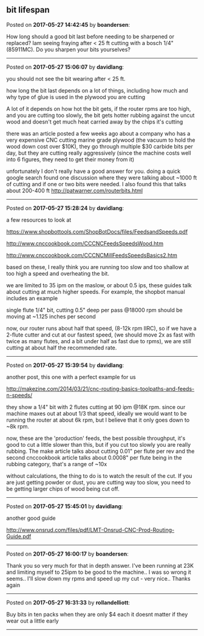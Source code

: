 ## bit lifespan
Posted on **2017-05-27 14:42:45** by **boandersen**:

How long should a good bit last before needing to be sharpened or replaced? Iam seeing fraying after < 25 ft cutting with a bosch 1/4" (85911MC). Do you sharpen your bits yourselves?

---

Posted on **2017-05-27 15:06:07** by **davidlang**:

you should not see the bit wearing after < 25 ft.



how long the bit last depends on a lot of things, including how much and why type of glue is used in the plywood you are cutting



A lot of it depends on how hot the bit gets, if the router rpms are too high, and you are cutting too slowly, the bit gets hotter rubbing against the uncut wood and doesn't get much heat carried away by the chips it's cutting 



there was an article posted a few weeks ago about a company who has a very expensive CNC cutting marine grade plywood (the vacuum to hold the wood down cost over $10K), they go through multiple $30 carbide bits per day, but they are cutting really aggressively (since the machine costs well into 6 figures, they need to get their money from it)



unfortunately I don't really have a good answer for you. doing a quick google search found one discussion where they were talking about ~1000 ft of cutting and if one or two bits were needed. I also found this that talks about 200-400 ft http://patwarner.com/routerbits.html

---

Posted on **2017-05-27 15:28:24** by **davidlang**:

a few resources to look at



https://www.shopbottools.com/ShopBotDocs/files/FeedsandSpeeds.pdf

http://www.cnccookbook.com/CCCNCFeedsSpeedsWood.htm

http://www.cnccookbook.com/CCCNCMillFeedsSpeedsBasics2.htm



based on these, I really think you are running too slow and too shallow at too high a speed and overheating the bit.



we are limited to 35 ipm on the maslow, or about 0.5 ips, these guides talk about cutting at much higher speeds. For example, the shopbot manual includes an example



single flute 1/4" bit, cutting 0.5" deep per pass @18000 rpm should be moving at ~1.125 inches per second



now, our router runs about half that speed, (8-12k rpm IIRC), so if we have a 2-flute cutter and cut at our fastest speed, (we should move 2x as fast with twice as many flutes, and a bit under half as fast due to rpms), we are still cutting at about half the recommended rate.

---

Posted on **2017-05-27 15:39:54** by **davidlang**:

another post, this one with a perfect example for us

http://makezine.com/2014/03/21/cnc-routing-basics-toolpaths-and-feeds-n-speeds/



they show a 1/4" bit with 2 flutes cutting at 90 ipm @18K rpm. since our machine maxes out at about 1/3 that speed, ideally we would want to be running the router at about 6k rpm, but I believe that it only goes down to ~8k rpm.



now, these are the 'production' feeds, the best possible throughput, it's good to cut a little slower than this, but if you cut too slowly you are really rubbing. The make article talks about cutting 0.01" per flute per rev and the second cnccookbook article talks about 0.0008" per flute being in the rubbing category, that's a range of ~10x



without calculations, the thing to do is to watch the result of the cut. If you are just getting powder or dust, you are cutting way too slow, you need to be getting larger chips of wood being cut off.

---

Posted on **2017-05-27 15:45:01** by **davidlang**:

another good guide

http://www.onsrud.com/files/pdf/LMT-Onsrud-CNC-Prod-Routing-Guide.pdf

---

Posted on **2017-05-27 16:00:17** by **boandersen**:

Thank you so very much for that in depth answer. I've been running at 23K and limiting myself to 25ipm to be good to the machine.. I was so wrong it seems.. I'll slow down my rpms and speed up my cut - very nice.. Thanks again

---

Posted on **2017-05-27 16:31:33** by **rollandelliott**:

Buy bits in ten packs when they are only $4 each it doesnt matter if they wear out a little early

---

